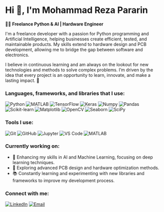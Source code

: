 # Hi 👋, I'm Mohammad Reza Pararin

👨‍💻 **Freelance Python & AI  | Hardware Engineer**

I'm a freelance developer with a passion for Python programming and Artificial Intelligence, helping businesses create efficient, tested, and maintainable products. My skills extend to hardware design and PCB development, allowing me to bridge the gap between software and electronics.

I believe in continuous learning and am always on the lookout for new technologies and methods to solve complex problems. I’m driven by the idea that every project is an opportunity to learn, innovate, and make a lasting impact. 🚀

### Languages, frameworks, and libraries that I use:
![Python](https://img.shields.io/badge/-Python-3776AB?logo=python&logoColor=white&style=flat-square)
![MATLAB](https://img.shields.io/badge/-MATLAB-0076A8?logo=mathworks&logoColor=white&style=flat-square)
![TensorFlow](https://img.shields.io/badge/-TensorFlow-FF6F00?logo=tensorflow&logoColor=white&style=flat-square)
![Keras](https://img.shields.io/badge/-Keras-D00000?logo=keras&logoColor=white&style=flat-square)
![Numpy](https://img.shields.io/badge/-Numpy-013243?logo=numpy&logoColor=white&style=flat-square)
![Pandas](https://img.shields.io/badge/-Pandas-150458?logo=pandas&logoColor=white&style=flat-square)
![Scikit-learn](https://img.shields.io/badge/-Scikit_Learn-F7931E?logo=scikit-learn&logoColor=white&style=flat-square)
![Matplotlib](https://img.shields.io/badge/-Matplotlib-4E7EA9?logo=matplotlib&logoColor=white&style=flat-square)
![OpenCV](https://img.shields.io/badge/-OpenCV-5C3EE8?logo=opencv&logoColor=white&style=flat-square)
![Seaborn](https://img.shields.io/badge/-Seaborn-3776AB?logo=python&logoColor=white&style=flat-square)
![SciPy](https://img.shields.io/badge/-SciPy-8CAAE6?logo=scipy&logoColor=white&style=flat-square)

### Tools I use:
![Git](https://img.shields.io/badge/-Git-F05032?logo=git&logoColor=white&style=flat-square)
![GitHub](https://img.shields.io/badge/-GitHub-181717?logo=github&logoColor=white&style=flat-square)
![Jupyter](https://img.shields.io/badge/-Jupyter-F37626?logo=jupyter&logoColor=white&style=flat-square)
![VS Code](https://img.shields.io/badge/-VS_Code-007ACC?logo=visual-studio-code&logoColor=white&style=flat-square)
![MATLAB](https://img.shields.io/badge/-MATLAB-0076A8?logo=mathworks&logoColor=white&style=flat-square)

### Currently working on:
- 🌱 Enhancing my skills in AI and Machine Learning, focusing on deep learning techniques.
- 🔧 Exploring advanced PCB design and hardware optimization methods.
- 📚 Constantly learning and experimenting with new libraries and frameworks to improve my development process.

### Connect with me:
[![LinkedIn](https://img.shields.io/badge/-LinkedIn-0A66C2?logo=linkedin&logoColor=white&style=flat-square)](https://www.linkedin.com/in/mohammadrez-pararin)
[![Email](https://img.shields.io/badge/-Gmail-D14836?logo=gmail&logoColor=white&style=flat-square)](mailto:zharf7695@gmail.com)
